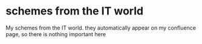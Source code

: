 # schemes from the IT world

My schemes from the IT world. they automatically appear on my confluence page, so there is nothing important here
